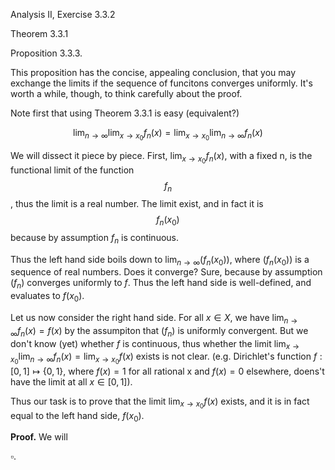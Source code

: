 Analysis II, Exercise 3.3.2

Theorem 3.3.1

Proposition 3.3.3.

This proposition has the concise, appealing conclusion, that you may exchange the limits if the sequence of funcitons converges uniformly. It's worth a while, though, to think carefully about the proof.

Note first that using Theorem 3.3.1 is easy (equivalent?)

$$ \lim_{n \rightarrow \infty} \lim_{x \rightarrow x_0} f_n(x) = \lim_{x \rightarrow x_0} \lim_{n \rightarrow \infty} f_n(x) $$

We will dissect it piece by piece. First, $\lim_{x \rightarrow x_0} f_n(x)$, with a fixed n, is the functional limit of the function $$f_n$$, thus the limit is a real number. The limit exist, and in fact it is $$f_n(x_0)$$ because by assumption $f_n$ is continuous.

Thus the left hand side boils down to $\lim_{n \rightarrow \infty} (f_n(x_0))$, where $(f_n(x_0))$ is a sequence of real numbers. Does it converge? Sure, because by assumption $(f_n)$ converges uniformly to $f$. Thus the left hand side is well-defined, and evaluates to $f(x_0)$.

Let us now consider the right hand side. For all $x \in X$, we have $\lim_{n \rightarrow \infty} f_n(x) = f(x)$ by the assumpiton that $(f_n)$ is uniformly convergent. But we don't know (yet) whether $f$ is continuous, thus whether the limit $\lim_{x \rightarrow x_0} \lim_{n \rightarrow \infty} f_n(x) = \lim_{x \rightarrow x_0} f(x)$ exists is not clear. (e.g. Dirichlet's function $f:[0,1] \mapsto \{ 0, 1 \}$, where $f(x) = 1$ for all rational x and $f(x) = 0$ elsewhere, doens't have the limit at all $x \in [0,1]$).

Thus our task is to prove that the limit $\lim_{x \rightarrow x_0} f(x)$ exists, and it is in fact equal to the left hand side, $f(x_0)$.

**Proof.** We will


$\square$. 